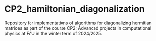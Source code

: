 # CP2_hamiltonian_diagonalization
Repository for implementations of algorithms for diagonalizing hermitian matrices as part of the course CP2: Advanced projects in computational physics at FAU in the winter term of 2024/2025.
